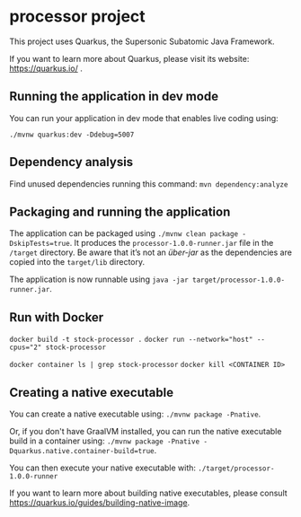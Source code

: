 # processor project

This project uses Quarkus, the Supersonic Subatomic Java Framework.

If you want to learn more about Quarkus, please visit its website: https://quarkus.io/ .

## Running the application in dev mode

You can run your application in dev mode that enables live coding using:
```
./mvnw quarkus:dev -Ddebug=5007
```

## Dependency analysis

Find unused dependencies running this command:
`mvn dependency:analyze`

## Packaging and running the application

The application can be packaged using 
`./mvnw clean package -DskipTests=true`.
It produces the `processor-1.0.0-runner.jar` file in the `/target` directory.
Be aware that it’s not an _über-jar_ as the dependencies are copied into the `target/lib` directory.

The application is now runnable using `java -jar target/processor-1.0.0-runner.jar`.

## Run with Docker
`docker build -t stock-processor .`
`docker run --network="host" --cpus="2" stock-processor`

`docker container ls | grep stock-processor`
`docker kill <CONTAINER ID>`

## Creating a native executable

You can create a native executable using: `./mvnw package -Pnative`.

Or, if you don't have GraalVM installed, you can run the native executable build in a container using: `./mvnw package -Pnative -Dquarkus.native.container-build=true`.

You can then execute your native executable with: `./target/processor-1.0.0-runner`

If you want to learn more about building native executables, please consult https://quarkus.io/guides/building-native-image.
